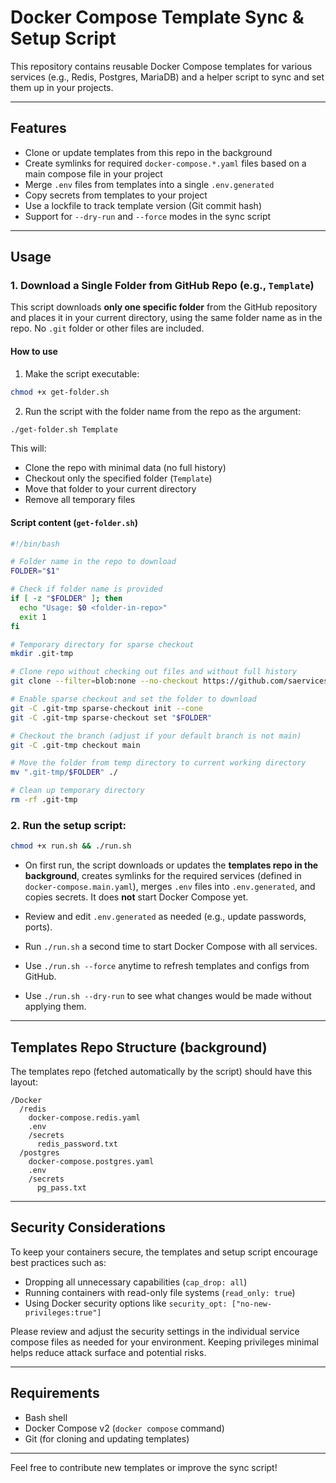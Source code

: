 # Docker Compose Template Sync & Setup Script

This repository contains reusable Docker Compose templates for various services (e.g., Redis, Postgres, MariaDB) and a helper script to sync and set them up in your projects.

---

## Features

- Clone or update templates from this repo in the background
- Create symlinks for required `docker-compose.*.yaml` files based on a main compose file in your project
- Merge `.env` files from templates into a single `.env.generated`
- Copy secrets from templates to your project
- Use a lockfile to track template version (Git commit hash)
- Support for `--dry-run` and `--force` modes in the sync script

---

## Usage

### 1. Download a Single Folder from GitHub Repo (e.g., `Template`)

This script downloads **only one specific folder** from the GitHub repository and places it in your current directory, using the same folder name as in the repo. No `.git` folder or other files are included.

#### How to use

1. Make the script executable:

```bash
chmod +x get-folder.sh
```

2. Run the script with the folder name from the repo as the argument:

```bash
./get-folder.sh Template
```

This will:

- Clone the repo with minimal data (no full history)  
- Checkout only the specified folder (`Template`)  
- Move that folder to your current directory  
- Remove all temporary files  

#### Script content (`get-folder.sh`)

```bash
#!/bin/bash

# Folder name in the repo to download
FOLDER="$1"

# Check if folder name is provided
if [ -z "$FOLDER" ]; then
  echo "Usage: $0 <folder-in-repo>"
  exit 1
fi

# Temporary directory for sparse checkout
mkdir .git-tmp

# Clone repo without checking out files and without full history
git clone --filter=blob:none --no-checkout https://github.com/saervices/Docker.git .git-tmp

# Enable sparse checkout and set the folder to download
git -C .git-tmp sparse-checkout init --cone
git -C .git-tmp sparse-checkout set "$FOLDER"

# Checkout the branch (adjust if your default branch is not main)
git -C .git-tmp checkout main

# Move the folder from temp directory to current working directory
mv ".git-tmp/$FOLDER" ./

# Clean up temporary directory
rm -rf .git-tmp
```

### 2. Run the setup script:

```bash
chmod +x run.sh && ./run.sh
```

- On first run, the script downloads or updates the **templates repo in the background**, creates symlinks for the required services (defined in `docker-compose.main.yaml`), merges `.env` files into `.env.generated`, and copies secrets. It does **not** start Docker Compose yet.

- Review and edit `.env.generated` as needed (e.g., update passwords, ports).

- Run `./run.sh` a second time to start Docker Compose with all services.

- Use `./run.sh --force` anytime to refresh templates and configs from GitHub.

- Use `./run.sh --dry-run` to see what changes would be made without applying them.

---

## Templates Repo Structure (background)

The templates repo (fetched automatically by the script) should have this layout:

```
/Docker
  /redis
    docker-compose.redis.yaml
    .env
    /secrets
      redis_password.txt
  /postgres
    docker-compose.postgres.yaml
    .env
    /secrets
      pg_pass.txt
```

---

## Security Considerations

To keep your containers secure, the templates and setup script encourage best practices such as:

- Dropping all unnecessary capabilities (`cap_drop: all`)
- Running containers with read-only file systems (`read_only: true`)
- Using Docker security options like `security_opt: ["no-new-privileges:true"]`

Please review and adjust the security settings in the individual service compose files as needed for your environment. Keeping privileges minimal helps reduce attack surface and potential risks.

---

## Requirements

- Bash shell
- Docker Compose v2 (`docker compose` command)
- Git (for cloning and updating templates)

---

Feel free to contribute new templates or improve the sync script!
